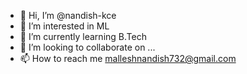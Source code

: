 - 👋 Hi, I’m @nandish-kce
- 👀 I’m interested in ML
- 🌱 I’m currently learning B.Tech
- 💞️ I’m looking to collaborate on ...
- 📫 How to reach me malleshnandish732@gmail.com

<!---
nandish-kce/nandish-kce is a ✨ special ✨ repository because its `README.md` (this file) appears on your GitHub profile.
You can click the Preview link to take a look at your changes.
--->
